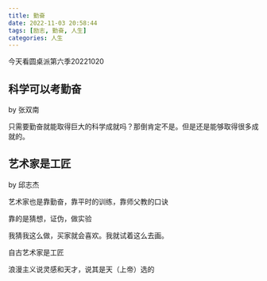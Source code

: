 ```yaml
---
title: 勤奋
date: 2022-11-03 20:58:44
tags: [励志, 勤奋, 人生]
categories: 人生
---
```

今天看圆桌派第六季20221020

## 科学可以考勤奋
by 张双南

只需要勤奋就能取得巨大的科学成就吗？那倒肯定不是。但是还是能够取得很多成就的。

## 艺术家是工匠
by 邱志杰

艺术家也是靠勤奋，靠平时的训练，靠师父教的口诀

靠的是猜想，证伪，做实验

我猜我这么做，买家就会喜欢。我就试着这么去画。

自古艺术家是工匠

浪漫主义说灵感和天才，说其是天（上帝）选的

